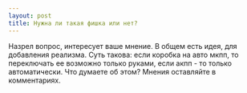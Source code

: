 ```yaml
---
layout: post
title: Нужна ли такая фишка или нет?
---
```


Назрел вопрос, интересует ваше мнение. В общем есть идея, для добавления реализма. Суть такова: если коробка на авто мкпп, то переключать ее возможно только руками, если акпп - то только автоматически. Что думаете об этом? Мнения оставляйте в комментариях.
<div id="vk_poll_tranny"></div>
<script type="text/javascript">
VK.Widgets.Poll("vk_poll_tranny", {width: 100%}, "201837686_09ed2f2848eee54321");
</script>
